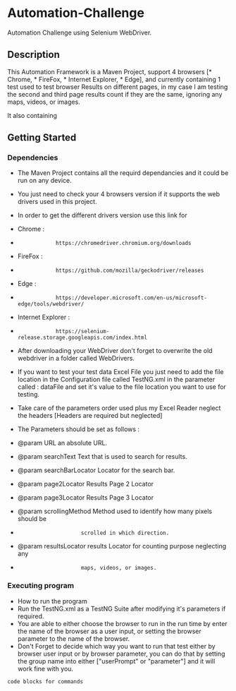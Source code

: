 # Automation-Challenge
Automation Challenge using Selenium WebDriver.

## Description

This Automation Framework is a Maven Project, support 4 browsers [* Chrome, * FireFox, * Internet Explorer, * Edge], and currently containing 1 test used to test browser Results on different pages, in my case I am testing the second and third page results count if they are the same, ignoring any maps, videos, or images. 

It also containing 

## Getting Started

### Dependencies

* The Maven Project contains all the requird dependancies and it could be run on any device.
* You just need to check your 4 browsers version if it supports the web drivers used in this project.
* In order to get the different drivers version use this link for
* Chrome : 
*                 https://chromedriver.chromium.org/downloads
* FireFox : 
*                 https://github.com/mozilla/geckodriver/releases
* Edge : 
*                 https://developer.microsoft.com/en-us/microsoft-edge/tools/webdriver/
* Internet Explorer : 
*                 https://selenium-release.storage.googleapis.com/index.html

* After downloading your WebDriver don't forget to overwrite the old webdriver in a folder called WebDrivers.


* If you want to test your test data Excel File you just need to add the file location in the Configuration file called TestNG.xml in the parameter called : dataFile and set it's value to the file location you want to use for testing.

* Take care of the parameters order used plus my Excel Reader neglect the headers [Headers are required but neglected]
* The Parameters should be set as follows :
* @param URL              an absolute URL.
* @param searchText       Text that is used to search for results.
* @param searchBarLocator Locator for the search bar.
* @param page2Locator     Results Page 2 Locator
* @param page3Locator     Results Page 3 Locator
* @param scrollingMethod  Method used to identify how many pixels should be
*                         scrolled in which direction.
* @param resultsLocator   results Locator for counting purpose neglecting any
*                         maps, videos, or images.


### Executing program

* How to run the program 
* Run the TestNG.xml as a TestNG Suite after modifying it's parameters if required.
* You are able to either choose the browser to run in the run time by enter the name of the browser as a user input, or setting the browser parameter to the name of the browser.
* Don't Forget to decide which way you want to run that test either by browser user input or by browser parameter, you can do that by setting the group name into either ["userPrompt" or "parameter"] and it will work fine with you.
```
code blocks for commands
```
